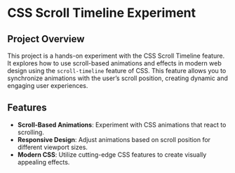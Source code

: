 # CSS Scroll Timeline Experiment

## Project Overview

This project is a hands-on experiment with the CSS Scroll Timeline feature. It explores how to use scroll-based animations and effects in modern web design using the `scroll-timeline` feature of CSS. This feature allows you to synchronize animations with the user’s scroll position, creating dynamic and engaging user experiences.

## Features

- **Scroll-Based Animations**: Experiment with CSS animations that react to scrolling.
- **Responsive Design**: Adjust animations based on scroll position for different viewport sizes.
- **Modern CSS**: Utilize cutting-edge CSS features to create visually appealing effects.
